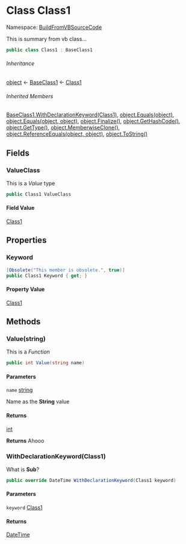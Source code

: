 ﻿# Class Class1

Namespace: [BuildFromVBSourceCode](BuildFromVBSourceCode\.md)

This is summary from vb class...

```csharp
public class Class1 : BaseClass1
```

###### Inheritance

[object](https://learn\.microsoft\.com/dotnet/api/system\.object) ← 
[BaseClass1](BuildFromVBSourceCode\.BaseClass1\.md) ← 
[Class1](BuildFromVBSourceCode\.Class1\.md)

###### Inherited Members

[BaseClass1\.WithDeclarationKeyword\(Class1\)](BuildFromVBSourceCode\.BaseClass1\.md\#BuildFromVBSourceCode\_BaseClass1\_WithDeclarationKeyword\_BuildFromVBSourceCode\_Class1\_), 
[object\.Equals\(object\)](https://learn\.microsoft\.com/dotnet/api/system\.object\.equals\#system\-object\-equals\(system\-object\)), 
[object\.Equals\(object, object\)](https://learn\.microsoft\.com/dotnet/api/system\.object\.equals\#system\-object\-equals\(system\-object\-system\-object\)), 
[object\.Finalize\(\)](https://learn\.microsoft\.com/dotnet/api/system\.object\.finalize), 
[object\.GetHashCode\(\)](https://learn\.microsoft\.com/dotnet/api/system\.object\.gethashcode), 
[object\.GetType\(\)](https://learn\.microsoft\.com/dotnet/api/system\.object\.gettype), 
[object\.MemberwiseClone\(\)](https://learn\.microsoft\.com/dotnet/api/system\.object\.memberwiseclone), 
[object\.ReferenceEquals\(object, object\)](https://learn\.microsoft\.com/dotnet/api/system\.object\.referenceequals), 
[object\.ToString\(\)](https://learn\.microsoft\.com/dotnet/api/system\.object\.tostring)

## Fields

### <a id="BuildFromVBSourceCode_Class1_ValueClass"></a>ValueClass

This is a *Value* type

```csharp
public Class1 ValueClass
```

#### Field Value

[Class1](BuildFromVBSourceCode\.Class1\.md)

## Properties

### <a id="BuildFromVBSourceCode_Class1_Keyword"></a>Keyword

```csharp
[Obsolete("This member is obsolete.", true)]
public Class1 Keyword { get; }
```

#### Property Value

[Class1](BuildFromVBSourceCode\.Class1\.md)

## Methods

### <a id="BuildFromVBSourceCode_Class1_Value_System_String_"></a>Value\(string\)

This is a *Function*

```csharp
public int Value(string name)
```

#### Parameters

`name` [string](https://learn\.microsoft\.com/dotnet/api/system\.string)

Name as the **String**
 value

#### Returns

[int](https://learn\.microsoft\.com/dotnet/api/system\.int32)

**Returns**
 Ahooo

### <a id="BuildFromVBSourceCode_Class1_WithDeclarationKeyword_BuildFromVBSourceCode_Class1_"></a>WithDeclarationKeyword\(Class1\)

What is **Sub**?

```csharp
public override DateTime WithDeclarationKeyword(Class1 keyword)
```

#### Parameters

`keyword` [Class1](BuildFromVBSourceCode\.Class1\.md)

#### Returns

[DateTime](https://learn\.microsoft\.com/dotnet/api/system\.datetime)

